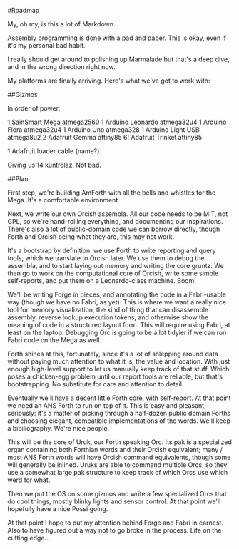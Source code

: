 #Roadmap

My, oh my, is this a lot of Markdown.

Assembly programming is done with a pad and paper. This is okay, even if it's my personal bad habit.

I really should get around to polishing up Marmalade but that's a deep dive, and in the wrong direction right now. 

My platforms are finally arriving. Here's what we've got to work with:

##Gizmos

In order of power:

1   SainSmart Mega		atmega2560
1   Arduino Leonardo 	atmega32u4
1   Arduino Flora 		atmega32u4
1   Arduino Uno         atmega328
1   Arduino Light USB   atmega8u2
2   Adafruit Gemma		attiny85
6!  Adafruit Trinket	attiny85

1   Adafruit loader cable (name?)

Giving us 14 kuntrolaz. Not bad. 

##Plan

First step, we're building AmForth with all the bells and whistles for the Mega. It's a comfortable environment. 

Next, we write our own Orcish assembla. All our code needs to be MIT, not GPL, so we're hand-rolling everything, and documenting our inspirations. There's also a lot of public-domain code we can borrow directly, though Forth and Orcish being what they are, this may not work.

It's a bootstrap by definition: we use Forth to write reporting and query tools, which we translate to Orcish later. We use them to debug the assembla, and to start laying out memory and writing the core gruntz. We then go to work on the computational core of Orcish, write some simple self-reports, and put them on a Leonardo-class machine. Boom. 

We'll be writing Forge in pieces, and annotating the code in a Fabri-usable way (though we have no Fabri, as yet). This is where we want a really nice tool for memory visualization, the kind of thing that can disassemble assembly, reverse lookup execution tokens, and otherwise show the meaning of code in a structured layout form. This will require using Fabri, at least on the laptop. Debugging Orc is going to be a lot tidyier if we can run Fabri code on the Mega as well. 

Forth shines at this, fortunately, since it's a lot of shlepping around data without paying much attention to what it is, the value and location. With just enough high-level support to let us manually keep track of that stuff. Which poses a chicken-egg problem until our report tools are reliable, but that's bootstrapping. No substitute for care and attention to detail.

Eventually we'll have a decent little Forth core, with self-report. At that point we need an ANS Forth to run on top of it. This is easy and pleasant, seriously: it's a matter of picking through a half-dozen public domain Forths and choosing elegant, compatible implementations of the words. We'll keep a bibiliography. We're nice people. 

This will be the core of Uruk, our Forth speaking Orc. Its pak is a specialized organ containing both Forthian words and their Orcish equivalent; many / most ANS Forth words will have Orcish command equivalents, though some will generally be inlined. Uruks are able to command multiple Orcs, so they use a somewhat large pak structure to keep track of which Orcs use which werd for what. 

Then we put the OS on some gizmos and write a few specialized Orcs that do cool things, mostly blinky lights and sensor control. At that point we'll hopefully have a nice Possi going. 

At that point I hope to put my attention behind Forge and Fabri in earnest. Also to have figured out a way not to go broke in the process. Life on the cutting edge...